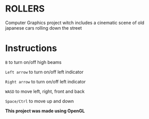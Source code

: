 # ROLLERS
Computer Graphics project witch includes a cinematic scene of old japanese cars rolling down the street  

# Instructions
`B` to turn on/off high beams

`Left arrow` to turn on/off left indicator

`Right arrow` to turn on/off left indicator

`WASD` to move left, right, front and back

`Space/Ctrl` to move up and down



**This project was made using OpenGL**
